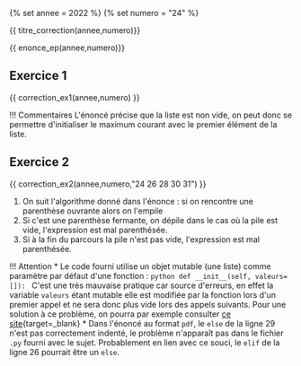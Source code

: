 {% set annee = 2022 %}
{% set numero = "24" %}


{{ titre_correction(annee,numero)}}

{{ enonce_ep(annee,numero)}}
 

## Exercice 1

{{ correction_ex1(annee,numero) }}

!!! Commentaires
    L'énoncé précise que la liste est non vide, on peut donc se permettre d'initialiser le maximum courant avec le premier élément de la liste.

## Exercice 2 
 

{{ correction_ex2(annee,numero,"24 26 28 30 31") }}

1. On suit l'algorithme donné dans l'énonce : si on rencontre une parenthèse ouvrante alors on l'empile
2. Si c'est une parenthèse fermante, on dépile dans le cas où la pile est vide, l'expression est mal parenthésée.
3. Si à la fin du parcours la pile n'est pas vide, l'expression est mal parenthésée.
 
!!! Attention
    * Le code fourni utilise un objet mutable (une liste) comme paramètre par défaut d'une fonction :
    ```python
    def __init__(self, valeurs=[]):
    ```
    C'est une très mauvaise pratique car source d'erreurs, en effet la variable `valeurs` étant mutable elle est modifiée par la fonction lors d'un premier appel et ne sera donc plus vide lors des appels suivants. Pour une solution à ce problème, on pourra par exemple consulter [ce site](https://python-guide-pt-br.readthedocs.io/fr/latest/writing/gotchas.html){target=_blank}
    * Dans l'énoncé au format `pdf`, le `else` de la ligne 29 n'est pas correctement indenté, le problème n'apparaît pas dans le fichier `.py` fourni avec le sujet. Probablement en lien avec ce souci, le `elif` de la ligne 26 pourrait être un `else`.